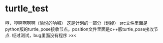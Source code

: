 # turtle_test
哼，哼啊啊啊啊（愉悦的呐喊）
这是计划的一部分（划掉）
src文件里面是python版的turtle_pose接收节点，position文件里面是c++版turtle_pose接收节点.
经过测试，bug里面没有程序  >x<

